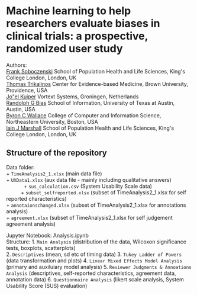 # Machine learning to help researchers evaluate biases in clinical trials: a prospective, randomized user study
Authors:<br> 
[Frank Soboczenski](https://h21k.github.io/) School of Population Health and Life Sciences, King's College London, London, UK<br>
[Thomas Trikalinos](https://vivo.brown.edu/display/ttrikali) Center for Evidence-based Medicine, Brown University, Providence, USA<br>
[Jo\"el Kuiper](https://joelkuiper.eu/) Vortext Systems, Groningen, Netherlands<br>
[Randolph G Bias](https://www.ischool.utexas.edu/~rbias/site/) School of Information, University of Texas at Austin, Austin, USA<br>
[Byron C Wallace](http://www.byronwallace.com/) College of Computer and Information Science, Northeastern University, Boston, USA<br>
[Iain J Marshall](https://kclpure.kcl.ac.uk/portal/iain.marshall.html) School of Population Health and Life Sciences, King's College London, London, UK<br>

## Structure of the repository

Data folder:<br> 
              + `TimeAnalysis2_1.xlsx` (main data file)<br>
              + `UXData1.xlsx` (aux data file - mainly including qualitative answers)<br>
              + `sus_calculation.csv` (System Usability Scale data)<br>
              + `subset_selfreported.xlsx` (subset of TimeAnalysis2_1.xlsx for self reported characteristics)<br>
              + `annotaionschanged.xlsx` (subset of TimeAnalysis2_1.xlsx for annotations analysis)<br>
              + `agreement.xlsx` (subset of TimeAnalysis2_1.xlsx for self judgement agreement analysis)<br>
              
Jupyter Notebook: Analysis.ipynb<br>
              Structure:  1. `Main Analysis` (distribution of the data, Wilcoxon significance tests, boxplots, scatterplots)<br>
                          2. `Descriptives` (mean, sd etc of timing data)
                          3. `Tukey Ladder of Powers` (data transformation and plots)
                          4. `Linear Mixed Effects Model Analysis` (primary and auxiluiary model analysis)
                          5. `Reviewer Judgments & Annoations Analysis` (descriptives, self-reported characteristics, agreement data, annotation data)
                          6. `Questionnaire Analysis` (likert scale analysis, System Usability Score (SUS) evaluation)
